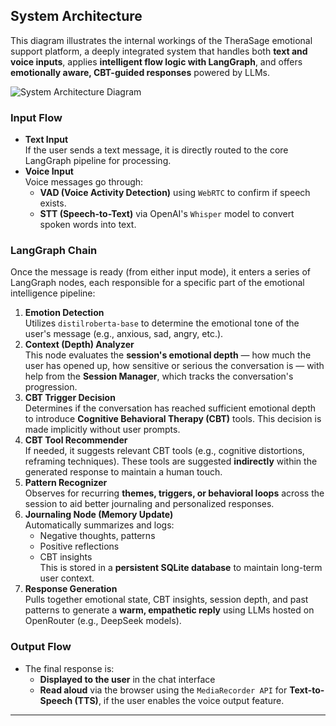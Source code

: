 
## System Architecture

This diagram illustrates the internal workings of the TheraSage emotional support platform, a deeply integrated system that handles both **text and voice inputs**, applies **intelligent flow logic with LangGraph**, and offers **emotionally aware, CBT-guided responses** powered by LLMs.


![System Architecture Diagram](./system_architecture.png)

### Input Flow

- **Text Input**  
    If the user sends a text message, it is directly routed to the core LangGraph pipeline for processing.
- **Voice Input**  
    Voice messages go through:
    - **VAD (Voice Activity Detection)** using `WebRTC` to confirm if speech exists.
    - **STT (Speech-to-Text)** via OpenAI's `Whisper` model to convert spoken words into text.

### LangGraph Chain

Once the message is ready (from either input mode), it enters a series of LangGraph nodes, each responsible for a specific part of the emotional intelligence pipeline:

1. **Emotion Detection**  
    Utilizes `distilroberta-base` to determine the emotional tone of the user's message (e.g., anxious, sad, angry, etc.).
2. **Context (Depth) Analyzer**  
    This node evaluates the **session's emotional depth** — how much the user has opened up, how sensitive or serious the conversation is — with help from the **Session Manager**, which tracks the conversation's progression.
3. **CBT Trigger Decision**  
    Determines if the conversation has reached sufficient emotional depth to introduce **Cognitive Behavioral Therapy (CBT)** tools. This decision is made implicitly without user prompts.
4. **CBT Tool Recommender**  
    If needed, it suggests relevant CBT tools (e.g., cognitive distortions, reframing techniques). These tools are suggested **indirectly** within the generated response to maintain a human touch.
5. **Pattern Recognizer**  
    Observes for recurring **themes, triggers, or behavioral loops** across the session to aid better journaling and personalized responses.
6. **Journaling Node (Memory Update)**   
    Automatically summarizes and logs:
    - Negative thoughts, patterns
    - Positive reflections
    - CBT insights  
        This is stored in a **persistent SQLite database** to maintain long-term user context.
7. **Response Generation**  
    Pulls together emotional state, CBT insights, session depth, and past patterns to generate a **warm, empathetic reply** using LLMs hosted on OpenRouter (e.g., DeepSeek models).

### Output Flow

- The final response is:
    - **Displayed to the user** in the chat interface
    - **Read aloud** via the browser using the `MediaRecorder API` for **Text-to-Speech (TTS)**, if the user enables the voice output feature.

---

